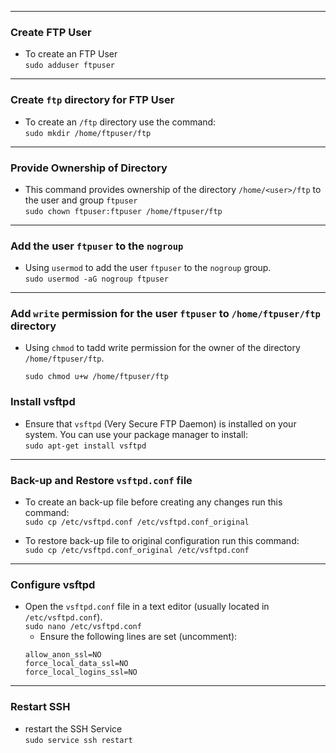 


---

### Create FTP User
- To create an FTP User <br>
    `sudo adduser ftpuser`

--- 

### Create `ftp` directory for FTP User 
- To create an `/ftp` directory use the command: <br>
    `sudo mkdir /home/ftpuser/ftp`

---        

### Provide Ownership of Directory
- This command provides ownership of the directory `/home/<user>/ftp` to the user and group `ftpuser` <br>
    `sudo chown ftpuser:ftpuser /home/ftpuser/ftp`

---

### Add the user `ftpuser` to the `nogroup`
- Using `usermod` to add the user `ftpuser` to the `nogroup` group. <br>
    `sudo usermod -aG nogroup ftpuser`

---

### Add `write` permission for the user `ftpuser` to `/home/ftpuser/ftp` directory
- Using `chmod` to tadd write permission for the owner of the directory `/home/ftpuser/ftp`. <br>

    `sudo chmod u+w /home/ftpuser/ftp`

### Install vsftpd
- Ensure that `vsftpd` (Very Secure FTP Daemon) is installed on your system. You can use your package manager to install: <br>
    `sudo apt-get install vsftpd`

---

### Back-up and Restore `vsftpd.conf` file
- To create an back-up file before creating any changes run this command: <br>
    `sudo cp /etc/vsftpd.conf /etc/vsftpd.conf_original `

- To restore back-up file to original configuration run this command: <br>
    `sudo cp /etc/vsftpd.conf_original /etc/vsftpd.conf `

--- 

### Configure vsftpd
- Open the `vsftpd.conf` file in a text editor (usually located in `/etc/vsftpd.conf`). <br>
    `sudo nano /etc/vsftpd.conf`
    - Ensure the following lines are set (uncomment): <br>
    ```ssl_enable=YES
    allow_anon_ssl=NO
    force_local_data_ssl=NO
    force_local_logins_ssl=NO
    ``` 
---

### Restart SSH
- restart the SSH Service <br>
    `sudo service ssh restart`
